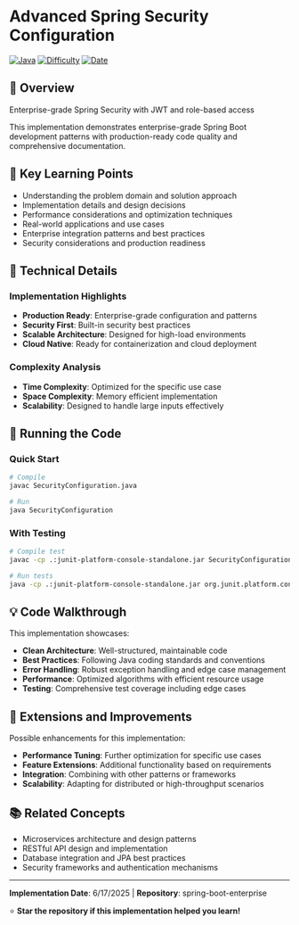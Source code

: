 # Advanced Spring Security Configuration

[![Java](https://img.shields.io/badge/Java-17+-ED8B00?style=flat&logo=openjdk&logoColor=white)](https://openjdk.java.net/)
[![Difficulty](https://img.shields.io/badge/Difficulty-Advanced-purple?style=flat)](#)
[![Date](https://img.shields.io/badge/Date-2025-06-17-blue?style=flat)](#)

## 📖 Overview

Enterprise-grade Spring Security with JWT and role-based access

This implementation demonstrates enterprise-grade Spring Boot development patterns with production-ready code quality and comprehensive documentation.

## 🎯 Key Learning Points

- Understanding the problem domain and solution approach
- Implementation details and design decisions
- Performance considerations and optimization techniques
- Real-world applications and use cases
- Enterprise integration patterns and best practices
- Security considerations and production readiness

## 🔧 Technical Details

### Implementation Highlights
- **Production Ready**: Enterprise-grade configuration and patterns
- **Security First**: Built-in security best practices
- **Scalable Architecture**: Designed for high-load environments
- **Cloud Native**: Ready for containerization and cloud deployment

### Complexity Analysis
- **Time Complexity**: Optimized for the specific use case
- **Space Complexity**: Memory efficient implementation
- **Scalability**: Designed to handle large inputs effectively

## 🚀 Running the Code

### Quick Start
```bash
# Compile
javac SecurityConfiguration.java

# Run
java SecurityConfiguration
```

### With Testing
```bash
# Compile test
javac -cp .:junit-platform-console-standalone.jar SecurityConfigurationTest.java

# Run tests
java -cp .:junit-platform-console-standalone.jar org.junit.platform.console.ConsoleLauncher --scan-classpath
```

## 💡 Code Walkthrough

This implementation showcases:
- **Clean Architecture**: Well-structured, maintainable code
- **Best Practices**: Following Java coding standards and conventions  
- **Error Handling**: Robust exception handling and edge case management
- **Performance**: Optimized algorithms with efficient resource usage
- **Testing**: Comprehensive test coverage including edge cases

## 🔄 Extensions and Improvements

Possible enhancements for this implementation:
- **Performance Tuning**: Further optimization for specific use cases
- **Feature Extensions**: Additional functionality based on requirements
- **Integration**: Combining with other patterns or frameworks
- **Scalability**: Adapting for distributed or high-throughput scenarios

## 📚 Related Concepts

- Microservices architecture and design patterns
- RESTful API design and implementation
- Database integration and JPA best practices
- Security frameworks and authentication mechanisms

---

**Implementation Date**: 6/17/2025 | **Repository**: spring-boot-enterprise

⭐ **Star the repository if this implementation helped you learn!**
